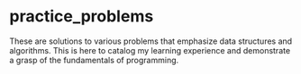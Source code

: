 # practice_problems
These are solutions to various problems that emphasize data structures and algorithms. This is here to catalog my learning experience and demonstrate a grasp of the fundamentals of programming. 
